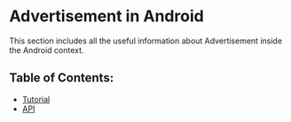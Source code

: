 # Advertisement in Android

This section includes all the useful information about Advertisement inside the Android context.

## Table of Contents:

* [Tutorial](/advertisement/android/tutorial.md)
* [API](/advertisement/android/api.md)
